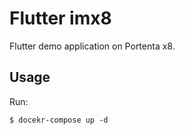 # Flutter imx8

Flutter demo application on Portenta x8.

## Usage

Run:
```
$ docekr-compose up -d
```

